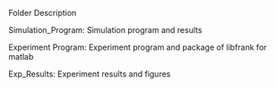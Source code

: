 Folder Description

Simulation_Program: Simulation program and results

Experiment Program: Experiment program and package of libfrank for matlab

Exp_Results: Experiment results and figures
